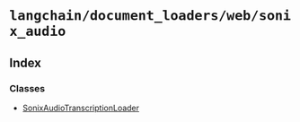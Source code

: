 `langchain/document_loaders/web/sonix_audio`
============================================

Index[​](#index "Direct link to Index")
---------------------------------------

### Classes[​](#classes "Direct link to Classes")

*   [SonixAudioTranscriptionLoader](/docs/api/document_loaders_web_sonix_audio/classes/SonixAudioTranscriptionLoader)